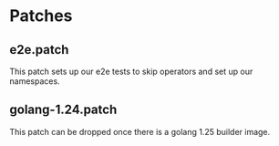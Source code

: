 # Patches

## e2e.patch

This patch sets up our e2e tests to skip operators and set up our namespaces.

## golang-1.24.patch

This patch can be dropped once there is a golang 1.25 builder image.
